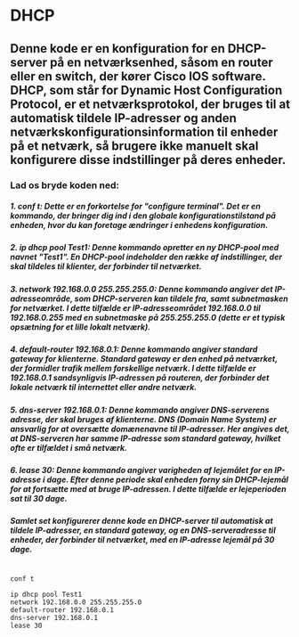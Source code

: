 # DHCP

## Denne kode er en konfiguration for en DHCP-server på en netværksenhed, såsom en router eller en switch, der kører Cisco IOS software. DHCP, som står for Dynamic Host Configuration Protocol, er et netværksprotokol, der bruges til at automatisk tildele IP-adresser og anden netværkskonfigurationsinformation til enheder på et netværk, så brugere ikke manuelt skal konfigurere disse indstillinger på deres enheder.

### Lad os bryde koden ned:

##### 1. conf t: Dette er en forkortelse for "configure terminal". Det er en kommando, der bringer dig ind i den globale konfigurationstilstand på enheden, hvor du kan foretage ændringer i enhedens konfiguration.

##### 2. ip dhcp pool Test1: Denne kommando opretter en ny DHCP-pool med navnet "Test1". En DHCP-pool indeholder den række af indstillinger, der skal tildeles til klienter, der forbinder til netværket.

##### 3. network 192.168.0.0 255.255.255.0: Denne kommando angiver det IP-adresseområde, som DHCP-serveren kan tildele fra, samt subnetmasken for netværket. I dette tilfælde er IP-adresseområdet 192.168.0.0 til 192.168.0.255 med en subnetmaske på 255.255.255.0 (dette er et typisk opsætning for et lille lokalt netværk).

##### 4. default-router 192.168.0.1: Denne kommando angiver standard gateway for klienterne. Standard gateway er den enhed på netværket, der formidler trafik mellem forskellige netværk. I dette tilfælde er 192.168.0.1 sandsynligvis IP-adressen på routeren, der forbinder det lokale netværk til internettet eller andre netværk.

##### 5. dns-server 192.168.0.1: Denne kommando angiver DNS-serverens adresse, der skal bruges af klienterne. DNS (Domain Name System) er ansvarlig for at oversætte domænenavne til IP-adresser. Her angives det, at DNS-serveren har samme IP-adresse som standard gateway, hvilket ofte er tilfældet i små netværk.

##### 6. lease 30: Denne kommando angiver varigheden af lejemålet for en IP-adresse i dage. Efter denne periode skal enheden forny sin DHCP-lejemål for at fortsætte med at bruge IP-adressen. I dette tilfælde er lejeperioden sat til 30 dage.

##### Samlet set konfigurerer denne kode en DHCP-server til automatisk at tildele IP-adresser, en standard gateway, og en DNS-serveradresse til enheder, der forbinder til netværket, med en IP-adresse lejemål på 30 dage.



```.Cisco

conf t

ip dhcp pool Test1
network 192.168.0.0 255.255.255.0
default-router 192.168.0.1
dns-server 192.168.0.1
lease 30

```
